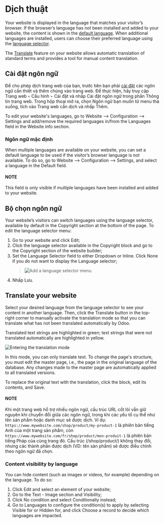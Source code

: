 # Dịch thuật

Your website is displayed in the language that matches your visitor’s browser. If the browser’s
language has not been installed and added to your website, the content is shown in the
[default language](#translate-default-language). When additional languages are installed, users
can choose their preferred language using the [language selector](#translate-language-selector).

The [Translate](#translate-translate) feature on your website allows automatic translation of
standard terms and provides a tool for manual content translation.

## Cài đặt ngôn ngữ

Để cho phép dịch trang web của bạn, trước tiên bạn phải [cài đặt](../../../general/users/language.md) các ngôn ngữ cần thiết và thêm chúng vào trang web. Để thực hiện, hãy truy cập Trang web ‣ Cấu hình ‣ Cài đặt và nhấp <i class="fa fa-arrow-right"></i> Cài đặt ngôn ngữ trong phần Thông tin trang web. Trong hộp thoại mở ra, chọn Ngôn ngữ bạn muốn từ menu thả xuống, tích vào Trang web cần dịch và nhấp Thêm.

To edit your website's languages, go to Website -–> Configuration -–> Settings and
add/remove the required languages in/from the Languages field in the
Website info section.

<a id="translate-default-language"></a>

### Ngôn ngữ mặc định

When multiple languages are available on your website, you can set a default language to be used if
the visitor’s browser language is not available. To do so, go to Website –->
Configuration -–> Settings, and select a language in the Default field.

#### NOTE
This field is only visible if multiple languages have been installed and added to your website.

<a id="translate-language-selector"></a>

## Bộ chọn ngôn ngữ

Your website’s visitors can switch languages using the language selector, available by default in
the Copyright section at the bottom of the page. To edit the language selector menu:

1. Go to your website and click Edit;
2. Click the language selector available in the Copyright block and go to the
   Copyright section of the website builder;
3. Set the Language Selector field to either Dropdown or Inline.
   Click None if you do not want to display the  Language selector;
   > ![Add a language selector menu.](applications/websites/website/configuration/translate/language-selector.png)
4. Nhấp Lưu.

<a id="translate-translate"></a>

## Translate your website

Select your desired language from the language selector to see your content in another language.
Then, click the Translate button in the top-right corner to manually activate the
translation mode so that you can translate what has not been translated automatically by Odoo.

Translated text strings are highlighted in green; text strings that were not translated
automatically are highlighted in yellow.

![Entering the translation mode](applications/websites/website/configuration/translate/translated-text.png)

In this mode, you can only translate text. To change the page's structure, you must edit the master
page, i.e., the page in the original language of the database. Any changes made to the master page
are automatically applied to all translated versions.

To replace the original text with the translation, click the block, edit its contents, and
Save.

#### NOTE
Khi một trang web hỗ trợ nhiều ngôn ngữ, cấu trúc URL cốt lõi vẫn giữ nguyên khi chuyển đổi giữa các ngôn ngữ, trong khi các yếu tố cụ thể như tên sản phẩm hoặc danh mục sẽ được dịch. Ví dụ: `https://www.mywebsite.com/shop/product/my-product-1` là phiên bản tiếng Anh của một trang sản phẩm, còn `https://www.mywebsite.com/fr/shop/product/mon-produit-1` là phiên bản tiếng Pháp của cùng trang đó. Cấu trúc (/shop/product/) không thay đổi, nhưng các thành phần được dịch (VD: tên sản phẩm) sẽ được điều chỉnh theo ngôn ngữ đã chọn.

### Content visibility by language

You can hide content (such as images or videos, for example) depending on the language. To do so:

1. Click Edit and select an element of your website;
2. Go to the Text - Image section and Visibility;
3. Click No condition and select Conditionally instead;
4. Go to Languages to configure the condition(s) to apply by selecting
   Visible for or Hidden for, and click Choose a record to
   decide which languages are impacted.

